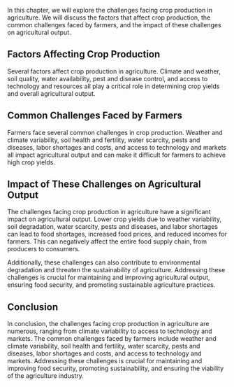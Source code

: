 
In this chapter, we will explore the challenges facing crop production in agriculture. We will discuss the factors that affect crop production, the common challenges faced by farmers, and the impact of these challenges on agricultural output.

Factors Affecting Crop Production
---------------------------------

Several factors affect crop production in agriculture. Climate and weather, soil quality, water availability, pest and disease control, and access to technology and resources all play a critical role in determining crop yields and overall agricultural output.

Common Challenges Faced by Farmers
----------------------------------

Farmers face several common challenges in crop production. Weather and climate variability, soil health and fertility, water scarcity, pests and diseases, labor shortages and costs, and access to technology and markets all impact agricultural output and can make it difficult for farmers to achieve high crop yields.

Impact of These Challenges on Agricultural Output
-------------------------------------------------

The challenges facing crop production in agriculture have a significant impact on agricultural output. Lower crop yields due to weather variability, soil degradation, water scarcity, pests and diseases, and labor shortages can lead to food shortages, increased food prices, and reduced incomes for farmers. This can negatively affect the entire food supply chain, from producers to consumers.

Additionally, these challenges can also contribute to environmental degradation and threaten the sustainability of agriculture. Addressing these challenges is crucial for maintaining and improving agricultural output, ensuring food security, and promoting sustainable agriculture practices.

Conclusion
----------

In conclusion, the challenges facing crop production in agriculture are numerous, ranging from climate variability to access to technology and markets. The common challenges faced by farmers include weather and climate variability, soil health and fertility, water scarcity, pests and diseases, labor shortages and costs, and access to technology and markets. Addressing these challenges is crucial for maintaining and improving food security, promoting sustainability, and ensuring the viability of the agriculture industry.
